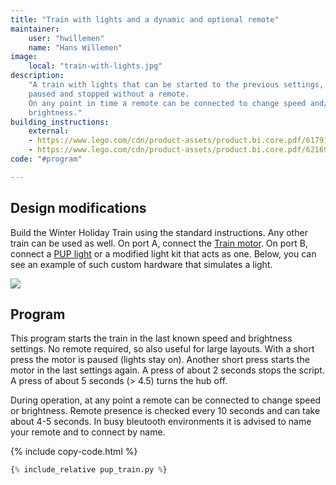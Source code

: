 ```yaml
---
title: "Train with lights and a dynamic and optional remote"
maintainer:
    user: "hwillemen"
    name: "Hans Willemen"
image:
    local: "train-with-lights.jpg"
description:
    "A train with lights that can be started to the previous settings, 
	paused and stopped without a remote. 
	On any point in time a remote can be connected to change speed and/or 
	brightness."
building_instructions:
    external:
    - https://www.lego.com/cdn/product-assets/product.bi.core.pdf/6179158.pdf
    - https://www.lego.com/cdn/product-assets/product.bi.core.pdf/6216989.pdf
code: "#program"

---
```


## Design modifications
Build the Winter Holiday Train using the standard instructions.
Any other train can be used as well.
On port A, connect the [Train motor][dcmotor].
On port B, connect a [PUP light][light] or a modified light kit that acts as one.
Below, you can see an example of such custom hardware that simulates a light.

![](example-pup-dummy.jpg)

## Program

This program starts the train in the last known speed and brightness settings.
No remote required, so also useful for large layouts.
With a short press the motor is paused (lights stay on).
Another short press starts the motor in the last settings again.
A press of about 2 seconds stops the script.
A press of about 5 seconds (> 4.5) turns the hub off.

During operation, at any point a remote can be connected to change speed or brightness.
Remote presence is checked every 10 seconds and can take about 4-5 seconds.
In busy bleutooth environments it is advised to name your remote and to connect by name.

{% include copy-code.html %}
```python
{% include_relative pup_train.py %}
```

[dcmotor]: https://docs.pybricks.com/en/latest/pupdevices/dcmotor.html
[light]: https://docs.pybricks.com/en/latest/pupdevices/light.html

